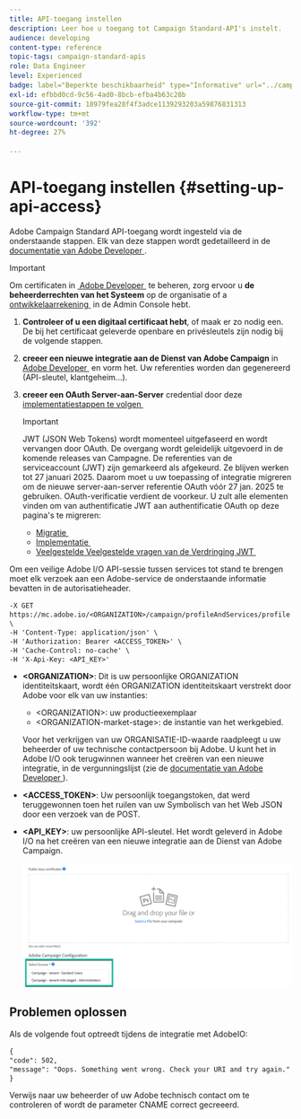```yaml
---
title: API-toegang instellen
description: Leer hoe u toegang tot Campaign Standard-API's instelt.
audience: developing
content-type: reference
topic-tags: campaign-standard-apis
role: Data Engineer
level: Experienced
badge: label="Beperkte beschikbaarheid" type="Informative" url="../campaign-standard-migration-home.md" tooltip="Beperkt tot gemigreerde gebruikers in Campaign Standard"
exl-id: efbbd0cd-9c56-4ad0-8bcb-efba4b63c28b
source-git-commit: 18979fea28f4f3adce1139293203a59876831313
workflow-type: tm+mt
source-wordcount: '392'
ht-degree: 27%

---
```


# API-toegang instellen {#setting-up-api-access}

Adobe Campaign Standard API-toegang wordt ingesteld via de onderstaande stappen. Elk van deze stappen wordt gedetailleerd in de [&#x200B; documentatie van Adobe Developer &#x200B;](https://developer.adobe.com/developer-console/docs/guides/#!AdobeDocs/adobeio-auth/master/AuthenticationOverview/ServiceAccountIntegration.md).

>[!IMPORTANT]
>
>Om certificaten in [&#x200B; Adobe Developer &#x200B;](https://developer.adobe.com/) te beheren, zorg ervoor u **de beheerderrechten van het Systeem** op de organisatie of a [&#x200B; ontwikkelaarrekening &#x200B;](https://helpx.adobe.com/nl/enterprise/using/manage-developers.html) in de Admin Console hebt.

1. **Controleer of u een digitaal certificaat hebt**, of maak er zo nodig een. De bij het certificaat geleverde openbare en privésleutels zijn nodig bij de volgende stappen.
1. **creeer een nieuwe integratie aan de Dienst van Adobe Campaign** in [&#x200B; Adobe Developer &#x200B;](https://developer.adobe.com/) en vorm het. Uw referenties worden dan gegenereerd (API-sleutel, klantgeheim...).
1. **creeer een OAuth Server-aan-Server** credential door deze [&#x200B; implementatiestappen te volgen &#x200B;](https://developer.adobe.com/developer-console/docs/guides/authentication/ServerToServerAuthentication/implementation/)

   >[!IMPORTANT]
   >
   >JWT (JSON Web Tokens) wordt momenteel uitgefaseerd en wordt vervangen door OAuth. De overgang wordt geleidelijk uitgevoerd in de komende releases van Campagne. De referenties van de serviceaccount (JWT) zijn gemarkeerd als afgekeurd. Ze blijven werken tot 27 januari 2025. Daarom moet u uw toepassing of integratie migreren om de nieuwe server-aan-server referentie OAuth vóór 27 jan. 2025 te gebruiken. OAuth-verificatie verdient de voorkeur. U zult alle elementen vinden om van authentificatie JWT aan authentificatie OAuth op deze pagina&#39;s te migreren:
   >* [&#x200B; Migratie &#x200B;](https://developer.adobe.com/developer-console/docs/guides/authentication/ServerToServerAuthentication/migration/)
   >* [&#x200B; Implementatie &#x200B;](https://developer.adobe.com/developer-console/docs/guides/authentication/ServerToServerAuthentication/implementation/)
   >* [&#x200B; Veelgestelde Veelgestelde vragen van de Verdringing JWT &#x200B;](https://developer.adobe.com/developer-console/docs/guides/authentication/ServerToServerAuthentication/faqs/)

Om een veilige Adobe I/O API-sessie tussen services tot stand te brengen moet elk verzoek aan een Adobe-service de onderstaande informatie bevatten in de autorisatieheader.

```
-X GET https://mc.adobe.io/<ORGANIZATION>/campaign/profileAndServices/profile \
-H 'Content-Type: application/json' \
-H 'Authorization: Bearer <ACCESS_TOKEN>' \
-H 'Cache-Control: no-cache' \
-H 'X-Api-Key: <API_KEY>'
```

* **&lt;ORGANIZATION>**: Dit is uw persoonlijke ORGANIZATION identiteitskaart, wordt één ORGANIZATION identiteitskaart verstrekt door Adobe voor elk van uw instanties:

   * &lt;ORGANIZATION>: uw productieexemplaar
   * &lt;ORGANIZATION-market-stage>: de instantie van het werkgebied.

  Voor het verkrijgen van uw ORGANISATIE-ID-waarde raadpleegt u uw beheerder of uw technische contactpersoon bij Adobe. U kunt het in Adobe I/O ook terugwinnen wanneer het creëren van een nieuwe integratie, in de vergunningslijst (zie de <a href="https://developer.adobe.com/developer-console/docs/guides/authentication/"> documentatie van Adobe Developer </a>).

* **&lt;ACCESS_TOKEN>**: Uw persoonlijk toegangstoken, dat werd teruggewonnen toen het ruilen van uw Symbolisch van het Web JSON door een verzoek van de POST.

* **&lt;API_KEY>**: uw persoonlijke API-sleutel. Het wordt geleverd in Adobe I/O na het creëren van een nieuwe integratie aan de Dienst van Adobe Campaign.

  ![&#x200B; alt tekst &#x200B;](assets/tenant.png)

## Problemen oplossen

Als de volgende fout optreedt tijdens de integratie met AdobeIO:

```
{ 
"code": 502, 
"message": "Oops. Something went wrong. Check your URI and try again." 
}
```


Verwijs naar uw beheerder of uw Adobe technisch contact om te controleren of wordt de parameter CNAME correct gecreeerd.
